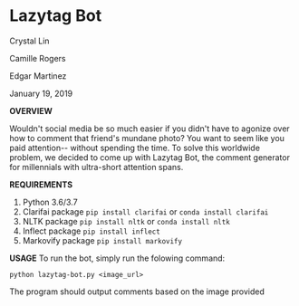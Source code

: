 # Lazytag Bot

Crystal Lin

Camille Rogers

Edgar Martinez

January 19, 2019

**OVERVIEW**

Wouldn't social media be so much easier if you didn't have to agonize over how to comment that friend's mundane photo? You want to seem like you paid attention-- without spending the time. To solve this worldwide problem, we decided to come up with Lazytag Bot, the comment generator for millennials with ultra-short attention spans.


**REQUIREMENTS**
1. Python 3.6/3.7
2. Clarifai package  ```pip install clarifai``` or ```conda install clarifai```
3. NLTK package ```pip install nltk``` or ```conda install nltk```
4. Inflect package ```pip install inflect```
5. Markovify package ```pip install markovify```

**USAGE**
To run the bot, simply run the folowing command:

```
python lazytag-bot.py <image_url>
```
The program should output comments based on the image provided

